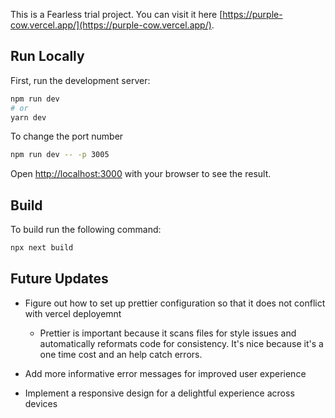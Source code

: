 This is a Fearless trial project. 
You can visit it here [https://purple-cow.vercel.app/](https://purple-cow.vercel.app/).



## Run Locally

First, run the development server:

```bash
npm run dev
# or
yarn dev
```
To change the port number 
```bash
npm run dev -- -p 3005
```

Open [http://localhost:3000](http://localhost:3000) with your browser to see the result.


## Build 
To build run the following command:

```bash
npx next build
```

## Future Updates
- Figure out how to set up prettier configuration so that it does not conflict with vercel deployemnt
  - Prettier is important because it scans files for style issues and automatically reformats code for consistency. It's nice because it's a one time cost and an help catch errors.

- Add more informative error messages for improved user experience
- Implement a responsive design for a delightful experience across devices


